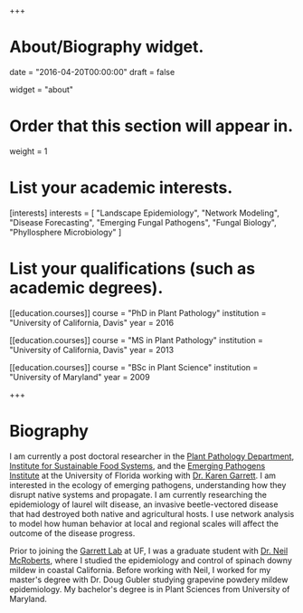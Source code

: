 +++
# About/Biography widget.

date = "2016-04-20T00:00:00"
draft = false

widget = "about"

# Order that this section will appear in.
weight = 1

# List your academic interests.
[interests]
  interests = [
    "Landscape Epidemiology",
    "Network Modeling",
    "Disease Forecasting",
    "Emerging Fungal Pathogens",
    "Fungal Biology",
    "Phyllosphere Microbiology"
]

# List your qualifications (such as academic degrees).
[[education.courses]]
  course = "PhD in Plant Pathology"
  institution = "University of California, Davis"
  year = 2016

[[education.courses]]
  course = "MS in Plant Pathology"
  institution = "University of California, Davis"
  year = 2013

[[education.courses]]
  course = "BSc in Plant Science"
  institution = "University of Maryland"
  year = 2009
 
+++

# Biography

I am currently a post doctoral researcher in the [Plant Pathology Department](http://plantpath.ifas.ufl.edu/), [Institute for Sustainable Food Systems](http://isfs.institute.ifas.ufl.edu/), and the [Emerging Pathogens Institute](http://www.epi.ufl.edu/) at the University of Florida working with [Dr. Karen Garrett](http://www.garrettlab.com/). I am interested in the ecology of emerging pathogens, understanding how they disrupt native systems and propagate. I am currently researching the epidemiology of laurel wilt disease, an invasive beetle-vectored disease that had destroyed both native and agricultural hosts. I use network analysis to model how human behavior at local and regional scales will affect the outcome of the disease progress.

Prior to joining the [Garrett Lab](http://www.garrettlab.com/) at UF, I was a graduate student with [Dr. Neil McRoberts](http://qbelab.plantpathology.ucdavis.edu/), where I studied the epidemiology and control of spinach downy mildew in coastal California. Before working with Neil, I worked for my master's degree with Dr. Doug Gubler studying grapevine powdery mildew epidemiology. My bachelor's degree is in Plant Sciences from University of Maryland.